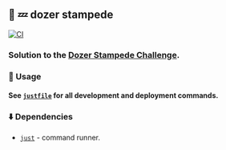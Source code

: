 ## :hamster: :zzz: **dozer stampede**

[![CI][ci-shield]][ci-url]

### Solution to the [Dozer Stampede Challenge](SPECIFICATION.md).

### :rocket: Usage

#### See [`justfile`](justfile) for all development and deployment commands.

### :arrow_down: Dependencies

- [`just`](https://just.systems/) - command runner.

[ci-shield]: https://img.shields.io/github/actions/workflow/status/tensorush/dozer-stampede/ci.yaml?branch=main&style=for-the-badge&logo=github&label=CI&labelColor=black
[ci-url]: https://github.com/tensorush/dozer-stampede/blob/main/.github/workflows/ci.yaml

